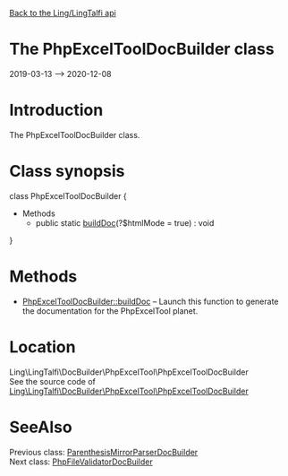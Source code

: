 [Back to the Ling/LingTalfi api](https://github.com/lingtalfi/LingTalfi/blob/master/doc/api/Ling/LingTalfi.md)



The PhpExcelToolDocBuilder class
================
2019-03-13 --> 2020-12-08






Introduction
============

The PhpExcelToolDocBuilder class.



Class synopsis
==============


class <span class="pl-k">PhpExcelToolDocBuilder</span>  {

- Methods
    - public static [buildDoc](https://github.com/lingtalfi/LingTalfi/blob/master/doc/api/Ling/LingTalfi/DocBuilder/PhpExcelTool/PhpExcelToolDocBuilder/buildDoc.md)(?$htmlMode = true) : void

}






Methods
==============

- [PhpExcelToolDocBuilder::buildDoc](https://github.com/lingtalfi/LingTalfi/blob/master/doc/api/Ling/LingTalfi/DocBuilder/PhpExcelTool/PhpExcelToolDocBuilder/buildDoc.md) &ndash; Launch this function to generate the documentation for the PhpExcelTool planet.





Location
=============
Ling\LingTalfi\DocBuilder\PhpExcelTool\PhpExcelToolDocBuilder<br>
See the source code of [Ling\LingTalfi\DocBuilder\PhpExcelTool\PhpExcelToolDocBuilder](https://github.com/lingtalfi/LingTalfi/blob/master/DocBuilder/PhpExcelTool/PhpExcelToolDocBuilder.php)



SeeAlso
==============
Previous class: [ParenthesisMirrorParserDocBuilder](https://github.com/lingtalfi/LingTalfi/blob/master/doc/api/Ling/LingTalfi/DocBuilder/ParenthesisMirrorParser/ParenthesisMirrorParserDocBuilder.md)<br>Next class: [PhpFileValidatorDocBuilder](https://github.com/lingtalfi/LingTalfi/blob/master/doc/api/Ling/LingTalfi/DocBuilder/PhpFileValidator/PhpFileValidatorDocBuilder.md)<br>
